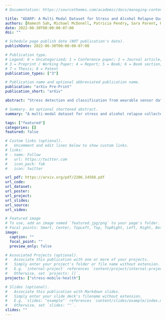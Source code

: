 ```yaml
---
# Documentation: https://sourcethemes.com/academic/docs/managing-content/

title: "ADARP: A Multi Modal Dataset for Stress and Alcohol Relapse Quantification in Real Life Setting"
authors: [Ramesh Sah, Michael McDonell, Patricia Pendry, Sara Parent, Hassan Ghasemzadeh, Michael J Cleveland]
date: 2022-06-30T00:00:00-07:00
doi: ""

# Schedule page publish date (NOT publication's date).
publishDate: 2022-06-30T00:00:00-07:00

# Publication type.
# Legend: 0 = Uncategorized; 1 = Conference paper; 2 = Journal article;
# 3 = Preprint / Working Paper; 4 = Report; 5 = Book; 6 = Book section;
# 7 = Thesis; 8 = Patent
publication_types: ["3"]

# Publication name and optional abbreviated publication name.
publication: "arXiv Pre-Print"
publication_short: "arXiv"

abstract: "Stress detection and classification from wearable sensor data is an emerging area of research with significant implications for individuals' physical and mental health. In this work, we introduce a new dataset, ADARP, which contains physiological data and self-report outcomes collected in real-world ambulatory settings involving individuals diagnosed with alcohol use disorders. We describe the user study, present details of the dataset, establish the significant correlation between physiological data and self-reported outcomes, demonstrate stress classification, and make our dataset public to facilitate research."

# Summary. An optional shortened abstract.
summary: "A multi-modal dataset for stress and alcohol relapse collected in real world settings."

tags: ["featured"]
categories: []
featured: false

# Custom links (optional).
#   Uncomment and edit lines below to show custom links.
# links:
# - name: Follow
#   url: https://twitter.com
#   icon_pack: fab
#   icon: twitter

url_pdf: https://arxiv.org/pdf/2206.14568.pdf
url_code: 
url_dataset:
url_poster:
url_project:
url_slides: 
url_source:
url_video: 

# Featured image
# To use, add an image named `featured.jpg/png` to your page's folder.
# Focal points: Smart, Center, TopLeft, Top, TopRight, Left, Right, BottomLeft, Bottom, BottomRight.
image:
  caption: ""
  focal_point: ""
  preview_only: false

# Associated Projects (optional).
#   Associate this publication with one or more of your projects.
#   Simply enter your project's folder or file name without extension.
#   E.g. `internal-project` references `content/project/internal-project/index.md`.
#   Otherwise, set `projects: []`.
projects: ["stress-mobile-health"]

# Slides (optional).
#   Associate this publication with Markdown slides.
#   Simply enter your slide deck's filename without extension.
#   E.g. `slides: "example"` references `content/slides/example/index.md`.
#   Otherwise, set `slides: ""`.
slides: ""
---
```

